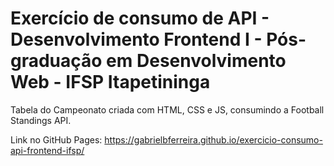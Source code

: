 # Exercício de consumo de API - Desenvolvimento Frontend I - Pós-graduação em Desenvolvimento Web - IFSP Itapetininga
Tabela do Campeonato criada com HTML, CSS e JS, consumindo a Football Standings API.

Link no GitHub Pages:
https://gabrielbferreira.github.io/exercicio-consumo-api-frontend-ifsp/
